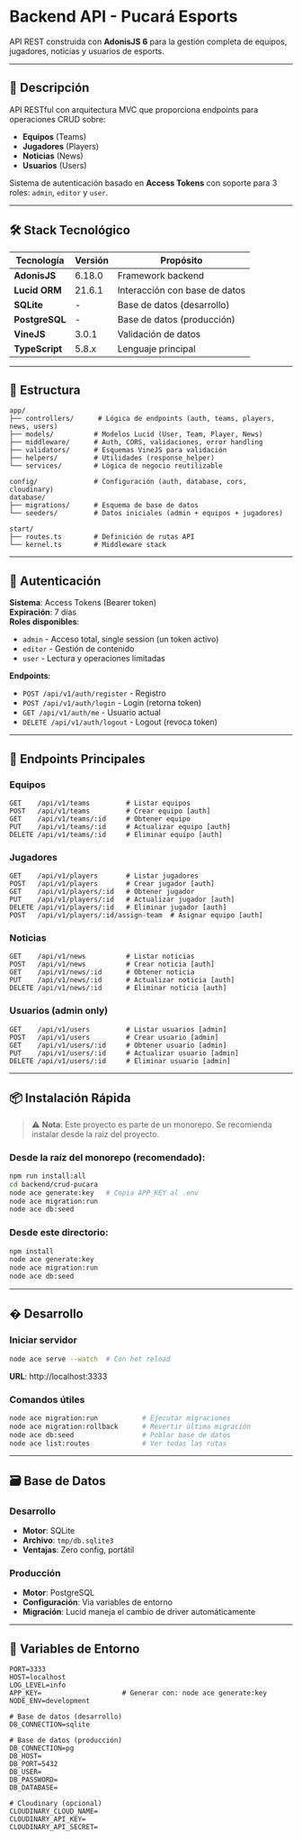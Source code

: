 # Backend API - Pucará Esports

API REST construida con **AdonisJS 6** para la gestión completa de equipos, jugadores, noticias y usuarios de esports.

---

## 🎯 Descripción

API RESTful con arquitectura MVC que proporciona endpoints para operaciones CRUD sobre:

- **Equipos** (Teams)
- **Jugadores** (Players)
- **Noticias** (News)
- **Usuarios** (Users)

Sistema de autenticación basado en **Access Tokens** con soporte para 3 roles: `admin`, `editor` y `user`.

---

## 🛠️ Stack Tecnológico

| Tecnología     | Versión | Propósito                     |
| -------------- | ------- | ----------------------------- |
| **AdonisJS**   | 6.18.0  | Framework backend             |
| **Lucid ORM**  | 21.6.1  | Interacción con base de datos |
| **SQLite**     | -       | Base de datos (desarrollo)    |
| **PostgreSQL** | -       | Base de datos (producción)    |
| **VineJS**     | 3.0.1   | Validación de datos           |
| **TypeScript** | 5.8.x   | Lenguaje principal            |

---

## 📁 Estructura

```
app/
├── controllers/      # Lógica de endpoints (auth, teams, players, news, users)
├── models/          # Modelos Lucid (User, Team, Player, News)
├── middleware/      # Auth, CORS, validaciones, error handling
├── validators/      # Esquemas VineJS para validación
├── helpers/         # Utilidades (response_helper)
└── services/        # Lógica de negocio reutilizable

config/              # Configuración (auth, database, cors, cloudinary)
database/
├── migrations/      # Esquema de base de datos
└── seeders/         # Datos iniciales (admin + equipos + jugadores)

start/
├── routes.ts        # Definición de rutas API
└── kernel.ts        # Middleware stack
```

---

## 🔐 Autenticación

**Sistema**: Access Tokens (Bearer token)  
**Expiración**: 7 días  
**Roles disponibles**:

- `admin` - Acceso total, single session (un token activo)
- `editor` - Gestión de contenido
- `user` - Lectura y operaciones limitadas

**Endpoints**:

- `POST /api/v1/auth/register` - Registro
- `POST /api/v1/auth/login` - Login (retorna token)
- `GET /api/v1/auth/me` - Usuario actual
- `DELETE /api/v1/auth/logout` - Logout (revoca token)

---

## 🔗 Endpoints Principales

### Equipos

```
GET    /api/v1/teams         # Listar equipos
POST   /api/v1/teams         # Crear equipo [auth]
GET    /api/v1/teams/:id     # Obtener equipo
PUT    /api/v1/teams/:id     # Actualizar equipo [auth]
DELETE /api/v1/teams/:id     # Eliminar equipo [auth]
```

### Jugadores

```
GET    /api/v1/players       # Listar jugadores
POST   /api/v1/players       # Crear jugador [auth]
GET    /api/v1/players/:id   # Obtener jugador
PUT    /api/v1/players/:id   # Actualizar jugador [auth]
DELETE /api/v1/players/:id   # Eliminar jugador [auth]
POST   /api/v1/players/:id/assign-team  # Asignar equipo [auth]
```

### Noticias

```
GET    /api/v1/news          # Listar noticias
POST   /api/v1/news          # Crear noticia [auth]
GET    /api/v1/news/:id      # Obtener noticia
PUT    /api/v1/news/:id      # Actualizar noticia [auth]
DELETE /api/v1/news/:id      # Eliminar noticia [auth]
```

### Usuarios (admin only)

```
GET    /api/v1/users         # Listar usuarios [admin]
POST   /api/v1/users         # Crear usuario [admin]
GET    /api/v1/users/:id     # Obtener usuario [admin]
PUT    /api/v1/users/:id     # Actualizar usuario [admin]
DELETE /api/v1/users/:id     # Eliminar usuario [admin]
```

---

## 📦 Instalación Rápida

> ⚠️ **Nota**: Este proyecto es parte de un monorepo. Se recomienda instalar desde la raíz del proyecto.

### Desde la raíz del monorepo (recomendado):

```bash
npm run install:all
cd backend/crud-pucara
node ace generate:key   # Copia APP_KEY al .env
node ace migration:run
node ace db:seed
```

### Desde este directorio:

```bash
npm install
node ace generate:key
node ace migration:run
node ace db:seed
```

---

## � Desarrollo

### Iniciar servidor

```bash
node ace serve --watch  # Con hot reload
```

**URL**: http://localhost:3333

### Comandos útiles

```bash
node ace migration:run           # Ejecutar migraciones
node ace migration:rollback      # Revertir última migración
node ace db:seed                 # Poblar base de datos
node ace list:routes             # Ver todas las rutas
```

---

## 🗃️ Base de Datos

### Desarrollo

- **Motor**: SQLite
- **Archivo**: `tmp/db.sqlite3`
- **Ventajas**: Zero config, portátil

### Producción

- **Motor**: PostgreSQL
- **Configuración**: Via variables de entorno
- **Migración**: Lucid maneja el cambio de driver automáticamente

---

## 📝 Variables de Entorno

```env
PORT=3333
HOST=localhost
LOG_LEVEL=info
APP_KEY=                    # Generar con: node ace generate:key
NODE_ENV=development

# Base de datos (desarrollo)
DB_CONNECTION=sqlite

# Base de datos (producción)
DB_CONNECTION=pg
DB_HOST=
DB_PORT=5432
DB_USER=
DB_PASSWORD=
DB_DATABASE=

# Cloudinary (opcional)
CLOUDINARY_CLOUD_NAME=
CLOUDINARY_API_KEY=
CLOUDINARY_API_SECRET=
```
